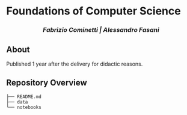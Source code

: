 # Foundations of Computer Science

<h3 align="center"><i>Fabrizio Cominetti | Alessandro Fasani</i></h3>

## About

Published 1 year after the delivery for didactic reasons.

## Repository Overview

```
├── README.md
├── data
└── notebooks
```
